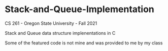 # Stack-and-Queue-Implementation
CS 261 - Oregon State University - Fall 2021 

Stack and Queue data structure implenentations in C

Some of the featured code is not mine and was provided to me by my class
